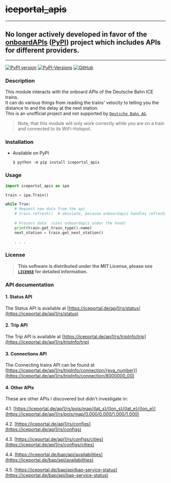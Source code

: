 # ~~iceportal_apis~~

---

No longer actively developed in favor of the [onboardAPIs](https://github.com/felix-zenk/onboardapis) ([PyPI](https://pypi.org/project/onboardapis)) project which includes APIs for different providers.
---

---

[![PyPI version](https://badge.fury.io/py/iceportal_apis.svg)](https://pypi.org/project/iceportal-apis)
[![PyPI-Versions](https://img.shields.io/pypi/pyversions/iceportal-apis)](https://pypi.org/project/iceportal-apis)
[![GitHub](https://img.shields.io/badge/license-MIT-green)](https://github.com/felix-zenk/iceportal-apis/blob/main/LICENSE)

### Description
This module interacts with the onboard APIs of the Deutsche Bahn ICE trains.\
It can do various things from reading the trains' velocity to telling you the distance to and the delay at the next station.\
This is an unofficial project and not supported by [`Deutsche Bahn AG`](https://www.deutschebahn.com/de/konzern).

> Note, that this module will only work correctly while you are on a train and connected to its WiFi-Hotspot.

### Installation
* Available on PyPI
    ```shell
    $ python -m pip install iceportal_apis
    ```

### Usage

```python
import iceportal_apis as ipa

train = ipa.Train()

while True:
    # Request new data from the api
    # train.refresh()  # obsolete, because onboardapis handles refreshing
    
    # Process data  (uses onboardapis under the hood)
    print(train.get_train_type().name)
    next_station = train.get_next_station()

    . . .
```

### License
> **This software is distributed under the MIT License, please see [`LICENSE`](https://github.com/felix-zenk/iceportal-apis/blob/main/LICENSE) for detailed information.**

### API documentation

#### 1. Status API
The Status API is available at [https://iceportal.de/api1/rs/status](https://iceportal.de/api1/rs/status)

#### 2. Trip API
The Trip API is available at [https://iceportal.de/api1/rs/tripInfo/trip](https://iceportal.de/api1/rs/tripInfo/trip)

#### 3. Connections API
The Connecting trains API can be found at [https://iceportal.de/api1/rs/tripInfo/connection/{eva_number}](https://iceportal.de/api1/rs/tripInfo/connection/8000000_00)

#### 4. Other APIs
These are other APIs I discovered but didn't investigate in:

4.1. [https://iceportal.de/api1/rs/pois/map/{lat_s}/{lon_s}/{lat_e}/{lon_e}](https://iceportal.de/api1/rs/pois/map/0.000/0.000/1.000/1.000)

4.2. [https://iceportal.de/api1/rs/configs](https://iceportal.de/api1/rs/configs)

4.3. [https://iceportal.de/api1/rs/configs/cities](https://iceportal.de/api1/rs/configs/cities)

4.4. [https://iceportal.de/bap/api/availabilities](https://iceportal.de/bap/api/availabilities)

4.5. [https://iceportal.de/bap/api/bap-service-status](https://iceportal.de/bap/api/bap-service-status)
